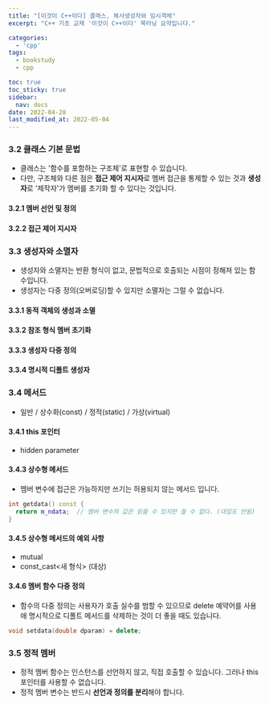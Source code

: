 ```yaml
---
title: "[이것이 C++이다] 클래스, 복사생성자와 임시객체"
excerpt: "C++ 기초 교재 '이것이 C++이다' 북러닝 요약입니다."

categories:
  - 'cpp'
tags:
  - bookstudy
  - cpp

toc: true
toc_sticky: true
sidebar:
  nav: docs
date: 2022-04-28
last_modified_at: 2022-05-04
---
```


### 3.2 클래스 기본 문법

* 클래스는 '함수를 포함하는 구조체'로 표현할 수 있습니다.
* 다만, 구조체와 다른 점은 **접근 제어 지시자**로 멤버 접근을 통제할 수 있는 것과 **생성자**로 '제작자'가 멤버를 초기화 할 수 있다는 것입니다.

#### 3.2.1 멤버 선언 및 정의

#### 3.2.2 접근 제어 지시자

### 3.3 생성자와 소멸자

* 생성자와 소멸자는 반환 형식이 없고, 문법적으로 호출되는 시점이 정해져 있는 함수입니다.
* 생성자는 다중 정의(오버로딩)할 수 있지만 소멸자는 그럴 수 없습니다.

#### 3.3.1 동적 객체의 생성과 소멸

#### 3.3.2 참조 형식 멤버 초기화

#### 3.3.3 생성자 다중 정의 

#### 3.3.4 명시적 디폴트 생성자

### 3.4 메서드 

* 일반 / 상수화(const) / 정적(static) / 가상(virtual)

#### 3.4.1 this 포인터

* hidden parameter 

#### 3.4.3 상수형 메서드

* 멤버 변수에 접근은 가능하지만 쓰기는 허용되지 않는 메서드 입니다.
```cpp
int getdata() const { 
  return m_ndata;  // 멤버 변수의 값은 읽을 수 있지만 쓸 수 없다. (대입도 안됨)
}
```

#### 3.4.5 상수형 메서드의 예외 사항 

* mutual
* const_cast<새 형식> (대상)

#### 3.4.6 멤버 함수 다중 정의

* 함수의 다중 정의는 사용자가 호출 실수를 범할 수 있으므로 delete 예약어를 사용애 명시적으로 디폴트 메서드를 삭제하는 것이 더 좋을 때도 있습니다.
```cpp
void setdata(double dparam) = delete;
```

### 3.5 정적 멤버

* 정적 멤버 함수는 인스턴스를 선언하지 않고, 직접 호출할 수 있습니다. 그러나 this 포인터를 사용할 수 없습니다.
* 정적 멤버 변수는 반드시 **선언과 정의를 분리**해야 합니다.